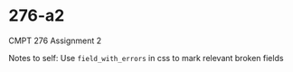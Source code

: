 # 276-a2
CMPT 276 Assignment 2

Notes to self:
Use `field_with_errors` in css to mark relevant broken fields 
